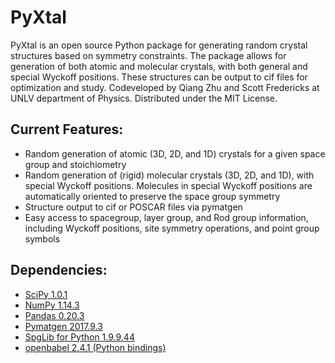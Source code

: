 # PyXtal
PyXtal is an open source Python package for generating random crystal structures based on symmetry constraints. The package allows for generation of both atomic and molecular crystals, with both general and special Wyckoff positions. These structures can be output to cif files for optimization and study.
Codeveloped by Qiang Zhu and Scott Fredericks at UNLV department of Physics.
Distributed under the MIT License.

## Current Features:
* Random generation of atomic (3D, 2D, and 1D) crystals for a given space group and stoichiometry
* Random generation of (rigid) molecular crystals (3D, 2D, and 1D), with special Wyckoff positions. Molecules in special Wyckoff positions are automatically oriented to preserve the space group symmetry
* Structure output to cif or POSCAR files via pymatgen
* Easy access to spacegroup, layer group, and Rod group information, including Wyckoff positions, site symmetry operations, and point group symbols

## Dependencies:
* [SciPy 1.0.1](https://www.scipy.org/install.html)
* [NumPy 1.14.3](https://www.scipy.org/scipylib/download.html)
* [Pandas 0.20.3](https://pandas.pydata.org/getpandas.html)
* [Pymatgen 2017.9.3](http://pymatgen.org/#getting-pymatgen)
* [SpgLib for Python 1.9.9.44](https://atztogo.github.io/spglib/python-spglib.html#installation)
* [openbabel 2.4.1 (Python bindings)](http://openbabel.org/wiki/Main_Page)
